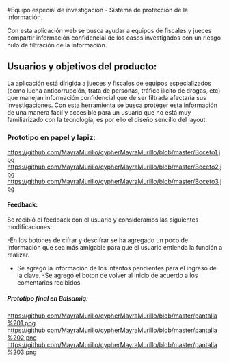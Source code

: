 #Equipo especial de investigación - Sistema de protección de la información.

Con esta aplicación web se busca ayudar a equipos de fiscales y jueces compartir información confidencial de los casos investigados con un riesgo nulo de filtración de la información.

## Usuarios y objetivos del producto:
La aplicación está dirigida a jueces y fiscales de equipos especializados (como lucha anticorrupción, trata de personas, tráfico ilícito de drogas, etc) que manejan información confidencial que de ser filtrada afectaría sus investigaciones.
Con esta herramienta se busca proteger esta información de una manera fácil y accesible para un usuario que no está muy familiarizado con la tecnología, es por ello el diseño sencillo del layout.

### Prototipo en papel y lapiz:

 <https://github.com/MayraMurillo/cypherMayraMurillo/blob/master/Boceto1.jpg>
 <https://github.com/MayraMurillo/cypherMayraMurillo/blob/master/Boceto2.jpg>
 <https://github.com/MayraMurillo/cypherMayraMurillo/blob/master/Boceto3.jpg>


#### Feedback:
Se recibió el feedback con el usuario y consideramos las siguientes modificaciones:

-En los botones de cifrar y descifrar se ha agregado un poco de información que sea más amigable para que el usuario entienda la función a realizar.
- Se agregó la información de los intentos pendientes para el ingreso de la clave.
-Se agregó el boton de volver al inicio de acuerdo a los comentarios recibidos.

##### Prototipo final en Balsamiq:
  
<https://github.com/MayraMurillo/cypherMayraMurillo/blob/master/pantalla%201.png>
<https://github.com/MayraMurillo/cypherMayraMurillo/blob/master/pantalla%202.png>
<https://github.com/MayraMurillo/cypherMayraMurillo/blob/master/pantalla%203.png>
